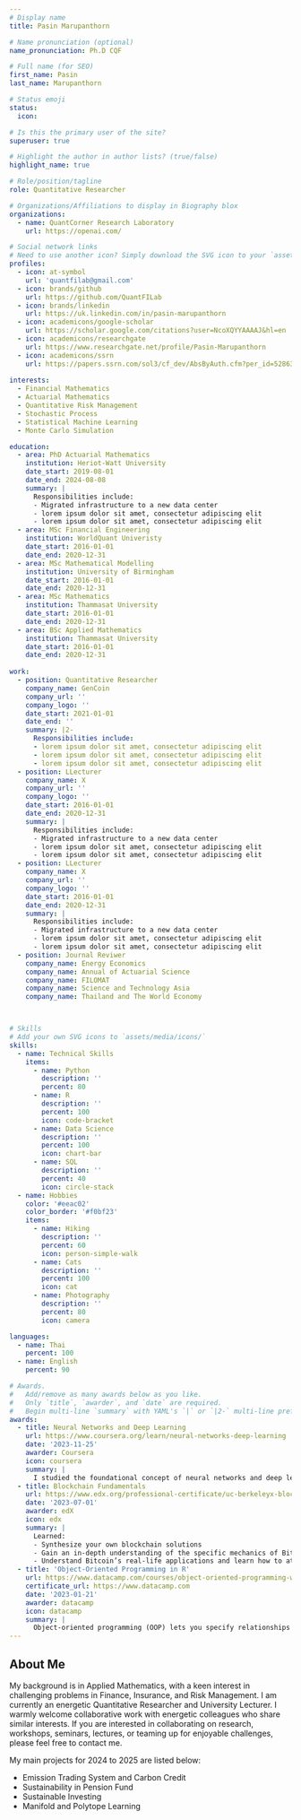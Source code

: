 ```yaml
---
# Display name
title: Pasin Marupanthorn

# Name pronunciation (optional)
name_pronunciation: Ph.D CQF

# Full name (for SEO)
first_name: Pasin
last_name: Marupanthorn

# Status emoji
status:
  icon: 

# Is this the primary user of the site?
superuser: true

# Highlight the author in author lists? (true/false)
highlight_name: true

# Role/position/tagline
role: Quantitative Researcher

# Organizations/Affiliations to display in Biography blox
organizations:
  - name: QuantCorner Research Laboratory
    url: https://openai.com/

# Social network links
# Need to use another icon? Simply download the SVG icon to your `assets/media/icons/` folder.
profiles:
  - icon: at-symbol
    url: 'quantfilab@gmail.com'
  - icon: brands/github
    url: https://github.com/QuantFILab
  - icon: brands/linkedin
    url: https://uk.linkedin.com/in/pasin-marupanthorn
  - icon: academicons/google-scholar
    url: https://scholar.google.com/citations?user=NcoXQYYAAAAJ&hl=en
  - icon: academicons/researchgate
    url: https://www.researchgate.net/profile/Pasin-Marupanthorn
  - icon: academicons/ssrn
    url: https://papers.ssrn.com/sol3/cf_dev/AbsByAuth.cfm?per_id=5286317
    
interests:
  - Financial Mathematics
  - Actuarial Mathematics
  - Quantitative Risk Management
  - Stochastic Process
  - Statistical Machine Learning
  - Monte Carlo Simulation

education:
  - area: PhD Actuarial Mathematics
    institution: Heriot-Watt University
    date_start: 2019-08-01
    date_end: 2024-08-08
    summary: |
      Responsibilities include:
      - Migrated infrastructure to a new data center
      - lorem ipsum dolor sit amet, consectetur adipiscing elit
      - lorem ipsum dolor sit amet, consectetur adipiscing elit
  - area: MSc Financial Engineering
    institution: WorldQuant Univeristy
    date_start: 2016-01-01
    date_end: 2020-12-31
  - area: MSc Mathematical Modelling
    institution: University of Birmingham
    date_start: 2016-01-01
    date_end: 2020-12-31
  - area: MSc Mathematics
    institution: Thammasat University
    date_start: 2016-01-01
    date_end: 2020-12-31
  - area: BSc Applied Mathematics
    institution: Thammasat University
    date_start: 2016-01-01
    date_end: 2020-12-31
    
work:
  - position: Quantitative Researcher
    company_name: GenCoin
    company_url: ''
    company_logo: ''
    date_start: 2021-01-01
    date_end: ''
    summary: |2-
      Responsibilities include:
      - lorem ipsum dolor sit amet, consectetur adipiscing elit
      - lorem ipsum dolor sit amet, consectetur adipiscing elit
      - lorem ipsum dolor sit amet, consectetur adipiscing elit
  - position: LLecturer
    company_name: X
    company_url: ''
    company_logo: ''
    date_start: 2016-01-01
    date_end: 2020-12-31
    summary: |
      Responsibilities include:
      - Migrated infrastructure to a new data center
      - lorem ipsum dolor sit amet, consectetur adipiscing elit
      - lorem ipsum dolor sit amet, consectetur adipiscing elit
  - position: LLecturer
    company_name: X
    company_url: ''
    company_logo: ''
    date_start: 2016-01-01
    date_end: 2020-12-31
    summary: |
      Responsibilities include:
      - Migrated infrastructure to a new data center
      - lorem ipsum dolor sit amet, consectetur adipiscing elit
      - lorem ipsum dolor sit amet, consectetur adipiscing elit
  - position: Journal Reviwer
    company_name: Energy Economics
    company_name: Annual of Actuarial Science
    company_name: FILOMAT
    company_name: Science and Technology Asia
    company_name: Thailand and The World Economy



# Skills
# Add your own SVG icons to `assets/media/icons/`
skills:
  - name: Technical Skills
    items:
      - name: Python
        description: ''
        percent: 80
      - name: R
        description: ''
        percent: 100
        icon: code-bracket
      - name: Data Science
        description: ''
        percent: 100
        icon: chart-bar
      - name: SQL
        description: ''
        percent: 40
        icon: circle-stack
  - name: Hobbies
    color: '#eeac02'
    color_border: '#f0bf23'
    items:
      - name: Hiking
        description: ''
        percent: 60
        icon: person-simple-walk
      - name: Cats
        description: ''
        percent: 100
        icon: cat
      - name: Photography
        description: ''
        percent: 80
        icon: camera

languages:
  - name: Thai
    percent: 100
  - name: English
    percent: 90

# Awards.
#   Add/remove as many awards below as you like.
#   Only `title`, `awarder`, and `date` are required.
#   Begin multi-line `summary` with YAML's `|` or `|2-` multi-line prefix and indent 2 spaces below.
awards:
  - title: Neural Networks and Deep Learning
    url: https://www.coursera.org/learn/neural-networks-deep-learning
    date: '2023-11-25'
    awarder: Coursera
    icon: coursera
    summary: |
      I studied the foundational concept of neural networks and deep learning. By the end, I was familiar with the significant technological trends driving the rise of deep learning; build, train, and apply fully connected deep neural networks; implement efficient (vectorized) neural networks; identify key parameters in a neural network’s architecture; and apply deep learning to your own applications.
  - title: Blockchain Fundamentals
    url: https://www.edx.org/professional-certificate/uc-berkeleyx-blockchain-fundamentals
    date: '2023-07-01'
    awarder: edX
    icon: edx
    summary: |
      Learned:
      - Synthesize your own blockchain solutions
      - Gain an in-depth understanding of the specific mechanics of Bitcoin
      - Understand Bitcoin’s real-life applications and learn how to attack and destroy Bitcoin, Ethereum, smart contracts and Dapps, and alternatives to Bitcoin’s Proof-of-Work consensus algorithm
  - title: 'Object-Oriented Programming in R'
    url: https://www.datacamp.com/courses/object-oriented-programming-with-s3-and-r6-in-r
    certificate_url: https://www.datacamp.com
    date: '2023-01-21'
    awarder: datacamp
    icon: datacamp
    summary: |
      Object-oriented programming (OOP) lets you specify relationships between functions and the objects that they can act on, helping you manage complexity in your code. This is an intermediate level course, providing an introduction to OOP, using the S3 and R6 systems. S3 is a great day-to-day R programming tool that simplifies some of the functions that you write. R6 is especially useful for industry-specific analyses, working with web APIs, and building GUIs.
---
```


## About Me

My background is in Applied Mathematics, with a keen interest in challenging problems in Finance, Insurance, and Risk Management. I am currently an energetic Quantitative Researcher and University Lecturer. I warmly welcome collaborative work with energetic colleagues who share similar interests. If you are interested in collaborating on research, workshops, seminars, lectures, or teaming up for enjoyable challenges, please feel free to contact me. 

My main projects for 2024 to 2025 are listed below:
  - Emission Trading System and Carbon Credit
  - Sustainability in Pension Fund
  - Sustainable Investing
  - Manifold and Polytope Learning

